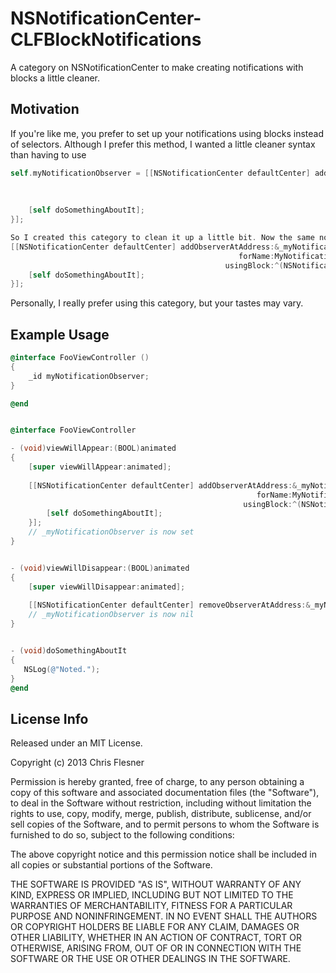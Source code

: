 NSNotificationCenter-CLFBlockNotifications
==========================================

A category on NSNotificationCenter to make creating notifications with blocks a little cleaner.

## Motivation
If you're like me, you prefer to set up your notifications using blocks instead of selectors. Although I prefer this method, I wanted a little cleaner syntax than having to use
```objective-c
self.myNotificationObserver = [[NSNotificationCenter defaultCenter] addObserverForName:MyNotificationName
												 					    		object:nil
												   								 queue:nil
																    		usingBlock:^(NSNotification *note) {
    [self doSomethingAboutIt];
}];
```

```objective-c
So I created this category to clean it up a little bit. Now the same notification can be created like this:
[[NSNotificationCenter defaultCenter] addObserverAtAddress:&_myNotificationObserver
												   forName:MyNotificationName
												usingBlock:^(NSNotification *note) {
    [self doSomethingAboutIt];
}];
```

Personally, I really prefer using this category, but your tastes may vary.


## Example Usage
```objective-c
@interface FooViewController ()
{
	_id myNotificationObserver;
}

@end


@interface FooViewController

- (void)viewWillAppear:(BOOL)animated
{
    [super viewWillAppear:animated];
    
    [[NSNotificationCenter defaultCenter] addObserverAtAddress:&_myNotificationObserver
    												   forName:MyNotificationName
    											    usingBlock:^(NSNotification *note) {
        [self doSomethingAboutIt];
    }];
    // _myNotificationObserver is now set
}


- (void)viewWillDisappear:(BOOL)animated
{
    [super viewWillDisappear:animated];
    
    [[NSNotificationCenter defaultCenter] removeObserverAtAddress:&_myNotificationObserver];
    // _myNotificationObserver is now nil
}


- (void)doSomethingAboutIt
{
   NSLog(@"Noted.");
}
@end

```

## License Info
Released under an MIT License.

Copyright (c) 2013 Chris Flesner

Permission is hereby granted, free of charge, to any person obtaining a copy of this software and associated documentation files (the "Software"), to deal in the Software without restriction, including without limitation the rights to use, copy, modify, merge, publish, distribute, sublicense, and/or sell copies of the Software, and to permit persons to whom the Software is furnished to do so, subject to the following conditions:

The above copyright notice and this permission notice shall be included in all copies or substantial portions of the Software.

THE SOFTWARE IS PROVIDED "AS IS", WITHOUT WARRANTY OF ANY KIND, EXPRESS OR IMPLIED, INCLUDING BUT NOT LIMITED TO THE WARRANTIES OF MERCHANTABILITY, FITNESS FOR A PARTICULAR PURPOSE AND NONINFRINGEMENT. IN NO EVENT SHALL THE AUTHORS OR COPYRIGHT HOLDERS BE LIABLE FOR ANY CLAIM, DAMAGES OR OTHER LIABILITY, WHETHER IN AN ACTION OF CONTRACT, TORT OR OTHERWISE, ARISING FROM, OUT OF OR IN CONNECTION WITH THE SOFTWARE OR THE USE OR OTHER DEALINGS IN THE SOFTWARE.
